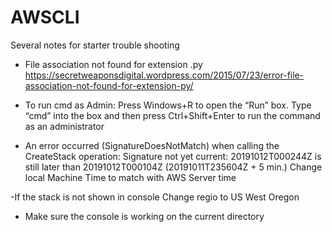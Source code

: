 # AWSCLI
Several notes for starter trouble shooting
- File association not found for extension .py
  https://secretweaponsdigital.wordpress.com/2015/07/23/error-file-association-not-found-for-extension-py/

- To run cmd as Admin:
  Press Windows+R to open the “Run” box. Type “cmd” into the box and then press Ctrl+Shift+Enter to run the command as an administrator
- An error occurred (SignatureDoesNotMatch) when calling the CreateStack operation: Signature not yet current: 20191012T000244Z is still later than 20191012T000104Z (20191011T235604Z + 5 min.)
  Change local Machine Time to match with AWS Server time
 
 -If the stack is not shown in console
  Change regio to US West Oregon
  
 - Make sure the console is working on the current directory
